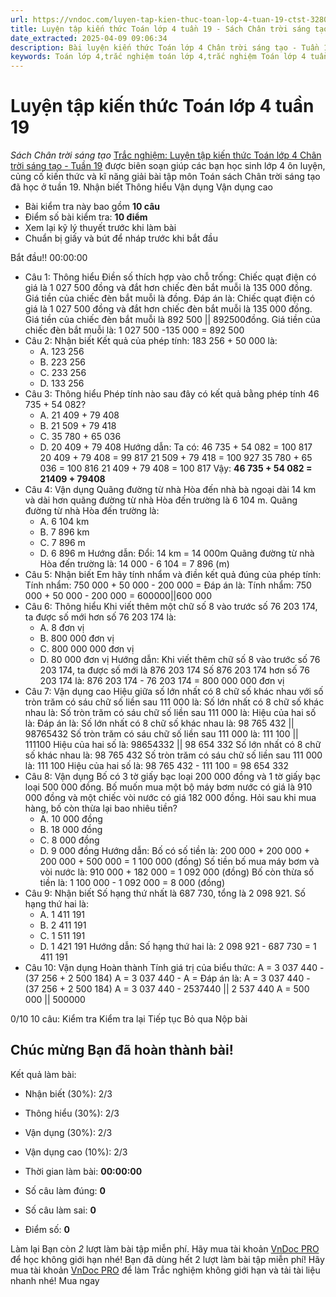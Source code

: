 ```yaml
---
url: https://vndoc.com/luyen-tap-kien-thuc-toan-lop-4-tuan-19-ctst-328000
title: Luyện tập kiến thức Toán lớp 4 tuần 19 - Sách Chân trời sáng tạo - VnDoc.com
date_extracted: 2025-04-09 09:06:34
description: Bài luyện kiến thức Toán lớp 4 Chân trời sáng tạo - Tuần 19 giúp các em ôn tập kiến thức và luyện giải các dạng bài tập đã học trong tuần 19.
keywords: Toán lớp 4,trắc nghiệm toán lớp 4,trắc nghiệm Toán lớp 4 tuần 19 bài tập toán lớp 4,bài tập cuối tuần toán lớp 4,bài tập cuối tuần toán 4 sách Chân trời,bài tập cuối tuần môn Toán lớp 4 Chân trời tuần 19,bài tập tuần 19 môn toán lớp 4 Chân trời,đề kiểm tra cuối tuần 19 môn toán lớp 4 Chân trời sáng tạo,bài tập cuối tuần toán 4 Chân trời tuần 19,trắc nghiệm toán 4 tuần 19,trắc nghiệm Toán 4 tuần 19 chân trời sáng tạo
---
```


# Luyện tập kiến thức Toán lớp 4 tuần 19
 _Sách Chân trời sáng tạo_
[Trắc nghiệm: Luyện tập kiến thức Toán lớp 4 Chân trời sáng tạo - Tuần 19](<https://vndoc.com/luyen-tap-kien-thuc-toan-lop-4-tuan-19-ctst-328000>) được biên soạn giúp các bạn học sinh lớp 4 ôn luyện, củng cố kiến thức và kĩ năng giải bài tập môn Toán sách Chân trời sáng tạo đã học ở tuần 19.
Nhận biết Thông hiểu Vận dụng Vận dụng cao
  * Bài kiểm tra này bao gồm **10 câu**
  * Điểm số bài kiểm tra: **10 điểm**
  * Xem lại kỹ lý thuyết trước khi làm bài
  * Chuẩn bị giấy và bút để nháp trước khi bắt đầu

Bắt đầu\!\!
00:00:00
  * Câu 1:  Thông hiểu
Điền số thích hợp vào chỗ trống:
Chiếc quạt điện có giá là 1 027 500 đồng và đắt hơn chiếc đèn bắt muỗi là 135 000 đồng. Giá tiền của chiếc đèn bắt muỗi là đồng.
Đáp án là:
Chiếc quạt điện có giá là 1 027 500 đồng và đắt hơn chiếc đèn bắt muỗi là 135 000 đồng. Giá tiền của chiếc đèn bắt muỗi là 892 500 || 892500đồng.
Giá tiền của chiếc đèn bắt muỗi là:
1 027 500 -135 000 = 892 500
  * Câu 2:  Nhận biết
Kết quả của phép tính: 183 256 + 50 000 là:
    * A. 123 256 
    * B. 223 256 
    * C. 233 256 
    * D. 133 256 
  * Câu 3:  Thông hiểu
Phép tính nào sau đây có kết quả bằng phép tính 46 735 + 54 082?
    * A. 21 409 + 79 408 
    * B. 21 509 + 79 418 
    * C. 35 780 + 65 036 
    * D. 20 409 + 79 408 
Hướng dẫn: 
Ta có: 46 735 + 54 082 = 100 817
20 409 + 79 408 = 99 817
21 509 + 79 418 = 100 927
35 780 + 65 036 = 100 816
21 409 + 79 408 = 100 817
Vậy: **46 735 + 54 082 = 21409 + 79408**
  * Câu 4:  Vận dụng
Quãng đường từ nhà Hòa đến nhà bà ngoại dài 14 km và dài hơn quãng đường từ nhà Hòa đến trường là 6 104 m. Quãng đường từ nhà Hòa đến trường là:
    * A. 6 104 km 
    * B. 7 896 km 
    * C. 7 896 m 
    * D. 6 896 m 
Hướng dẫn: 
Đổi: 14 km = 14 000m
Quãng đường từ nhà Hòa đến trường là: 14 000 - 6 104 = 7 896 \(m\)
  * Câu 5:  Nhận biết
Em hãy tính nhẩm và điền kết quả đúng của phép tính:
Tính nhẩm: 750 000 + 50 000 - 200 000 = 
Đáp án là:
Tính nhẩm: 750 000 + 50 000 - 200 000 = 600000||600 000
  * Câu 6:  Thông hiểu
Khi viết thêm một chữ số 8 vào trước số 76 203 174, ta được số mới hơn số 76 203 174 là:
    * A. 8 đơn vị 
    * B. 800 000 đơn vị 
    * C. 800 000 000 đơn vị 
    * D. 80 000 đơn vị 
Hướng dẫn: 
Khi viết thêm chữ số 8 vào trước số 76 203 174, ta được số mới là 876 203 174
Số 876 203 174 hơn số 76 203 174 là: 876 203 174 - 76 203 174 = 800 000 000 đơn vị
  * Câu 7:  Vận dụng cao
Hiệu giữa số lớn nhất có 8 chữ số khác nhau với số tròn trăm có sáu chữ số liền sau 111 000 là: 
Số lớn nhất có 8 chữ số khác nhau là: 
Số tròn trăm có sáu chữ số liền sau 111 000 là: 
Hiệu của hai số là: 
Đáp án là:
Số lớn nhất có 8 chữ số khác nhau là: 98 765 432 || 98765432
Số tròn trăm có sáu chữ số liền sau 111 000 là: 111 100 || 111100
Hiệu của hai số là: 98654332 || 98 654 332
Số lớn nhất có 8 chữ số khác nhau là: 98 765 432
Số tròn trăm có sáu chữ số liền sau 111 000 là: 111 100
Hiệu của hai số là: 98 765 432 - 111 100 = 98 654 332
  * Câu 8:  Vận dụng
Bố có 3 tờ giấy bạc loại 200 000 đồng và 1 tờ giấy bạc loại 500 000 đồng. Bố muốn mua một bộ máy bơm nước có giá là 910 000 đồng và một chiếc vòi nước có giá 182 000 đồng. Hỏi sau khi mua hàng, bố còn thừa lại bao nhiêu tiền?
    * A. 10 000 đồng 
    * B. 18 000 đồng 
    * C. 8 000 đồng 
    * D. 9 000 đồng 
Hướng dẫn: 
Bố có số tiền là: 200 000 + 200 000 + 200 000 + 500 000 = 1 100 000 \(đồng\)
Số tiền bố mua máy bơm và vòi nước là: 910 000 + 182 000 = 1 092 000 \(đồng\)
Bố còn thừa số tiền là: 1 100 000 - 1 092 000 = 8 000 \(đồng\)
  * Câu 9:  Nhận biết
Số hạng thứ nhất là 687 730, tổng là 2 098 921. Số hạng thứ hai là:
    * A. 1 411 191 
    * B. 2 411 191 
    * C. 1 511 191 
    * D. 1 421 191 
Hướng dẫn: 
Số hạng thứ hai là: 2 098 921 - 687 730 = 1 411 191
  * Câu 10:  Vận dụng
Hoàn thành Tính giá trị của biểu thức:
A = 3 037 440 - \(37 256 + 2 500 184\)
A = 3 037 440 - 
A = 
Đáp án là:
A = 3 037 440 - \(37 256 + 2 500 184\)
A = 3 037 440 - 2537440 || 2 537 440
A = 500 000 || 500000

0/10
10 câu:
Kiểm tra Kiểm tra lại Tiếp tục Bỏ qua Nộp bài
## Chúc mừng Bạn đã hoàn thành bài\!
Kết quả làm bài:
  * Nhận biết \(30%\):
2/3
  * Thông hiểu \(30%\):
2/3
  * Vận dụng \(30%\):
2/3
  * Vận dụng cao \(10%\):
2/3

  * Thời gian làm bài:  **00:00:00**
  * Số câu làm đúng: **0**
  * Số câu làm sai: **0**
  * Điểm số: **0**

Làm lại
Bạn còn _2_ lượt làm bài tập miễn phí. Hãy mua tài khoản [VnDoc PRO](</pro>) để học không giới hạn nhé\!  Bạn đã dùng hết 2 lượt làm bài tập miễn phí\! Hãy mua tài khoản [VnDoc PRO](</pro>) để làm Trắc nghiệm không giới hạn và tải tài liệu nhanh nhé\!  Mua ngay
